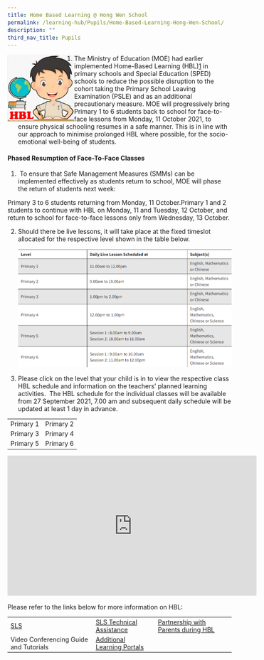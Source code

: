 ```yaml
---
title: Home Based Learning @ Hong Wen School
permalink: /learning-hub/Pupils/Home-Based-Learning-Hong-Wen-School/
description: ""
third_nav_title: Pupils
---
```

<div>

<div style="float: left">

<img src="/images/Learning%20Hub/Pupils/Home%20Based%20learning/HBL-Wen-Wen-150x150.png" />

</div><div>

1.  The Ministry of Education (MOE) had earlier implemented Home-Based Learning (HBL)[1](https://www.moe.gov.sg/news/press-releases/20211007-phased-resumption-of-face-to-face-lessons-for-primary-schools-from-11-october#footnote-1) in primary schools and Special Education (SPED) schools to reduce the possible disruption to the cohort taking the Primary School Leaving Examination (PSLE) and as an additional precautionary measure. MOE will progressively bring Primary 1 to 6 students back to school for face-to-face lessons from Monday, 11 October 2021, to ensure physical schooling resumes in a safe manner. This is in line with our approach to minimise prolonged HBL where possible, for the socio-emotional well-being of students.
	
#### **Phased Resumption of Face-To-Face Classes**
	
1.  To ensure that Safe Management Measures (SMMs) can be implemented effectively as students return to school, MOE will phase the return of students next week:

Primary 3 to 6 students returning from Monday,  11 October.Primary 1 and 2 students to continue with HBL on  Monday, 11 and Tuesday, 12 October, and  return to school for face-to-face lessons  only from Wednesday, 13 October.
	
2. Should there be live lessons, it will take place at the fixed timeslot allocated for the respective level shown in the table below.
	
	![](/images/Learning%20Hub/Pupils/Home%20Based%20learning/HBL01.png)
	

3. Please click on the level that your child is in to view the respective class HBL schedule and information on the teachers’ planned learning activities.  The HBL schedule for the individual classes will be available from 27 September 2021, 7.00 am and subsequent daily schedule will be updated at least 1 day in advance.

|           |           |
|-----------|-----------|
| Primary 1 | Primary 2 |
| Primary 3 | Primary 4 |
| Primary 5 | Primary 6 |
	
<iframe width="560" height="315" src="https://www.youtube.com/embed/B7hffsWVt18" title="YouTube video player" frameborder="0" allow="accelerometer; autoplay; clipboard-write; encrypted-media; gyroscope; picture-in-picture" allowfullscreen></iframe>
	
Please refer to the links below for more information on HBL:
	
|                                        |                             |                                     |
|----------------------------------------|-----------------------------|-------------------------------------|
|                   [SLS](/learning-hub/Pupils/Student-Learning-Space-SLS/)                 |   [SLS Technical Assistance](/learning-hub/Pupils/SLS-Technical-Assistance/)  | [Partnership with Parents during HBL](/Partnership-with-Parents-during-HBL/) |
| Video Conferencing Guide and Tutorials | [Additional Learning Portals](/learning-hub/Pupils/Additional-Learning-Portals/) |                                     |